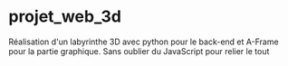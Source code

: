 # projet_web_3d

Réalisation d'un labyrinthe 3D avec python pour le back-end et A-Frame pour la partie graphique.
Sans oublier du JavaScript pour relier le tout
